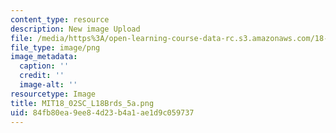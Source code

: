```yaml
---
content_type: resource
description: New image Upload
file: /media/https%3A/open-learning-course-data-rc.s3.amazonaws.com/18-02sc-multivariable-calculus-fall-2010/84fb80ea9ee84d23b4a1ae1d9c059737_MIT18_02SC_L18Brds_5a.png
file_type: image/png
image_metadata:
  caption: ''
  credit: ''
  image-alt: ''
resourcetype: Image
title: MIT18_02SC_L18Brds_5a.png
uid: 84fb80ea-9ee8-4d23-b4a1-ae1d9c059737
---
```


